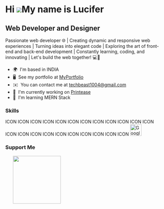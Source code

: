 Hi ![](https://user-images.githubusercontent.com/18350557/176309783-0785949b-9127-417c-8b55-ab5a4333674e.gif)My name is Lucifer
===============================================================================================================================

Web Developer and Designer
--------------------------

Passionate web developer 🌐 | Creating dynamic and responsive web experiences | Turning ideas into elegant code | Exploring the art of front-end and back-end development | Constantly learning, coding, and innovating | Let's build the web together! 💻🚀

* 🌍  I'm based in INDIA
* 🖥️  See my portfolio at [MyPortfolio](http://https://chat.openai.com/)
* ✉️  You can contact me at [techbeast1004@gmail.com](mailto:techbeast1004@gmail.com)
* 🚀  I'm currently working on [Printease](http://https://github.com/lucifer10042003/lucifer10042003)
* 🧠  I'm learning MERN Stack

### Skills


<p align="left">
ICON ICON ICON ICON ICON ICON ICON ICON ICON ICON ICON ICON ICON ICON ICON ICON ICON ICON ICON ICON ICON ICON
<a href="https://cloud.google.com/" target="_blank" rel="noreferrer"><img src="https://raw.githubusercontent.com/danielcranney/readme-generator/main/public/icons/skills/googlecloud-colored.svg" width="36" height="36" alt="Google Cloud" /></a>
</p>


### Support Me

<ul style="list-style-type: none; margin: 0;">

<li style="display: inline-block; margin-right: 0.25rem;"><a href="https://www.buymeacoffee.com/yuvraj"><img src="https://cdn.buymeacoffee.com/buttons/v2/default-yellow.png" width="150"/></a></li>

</ul>
